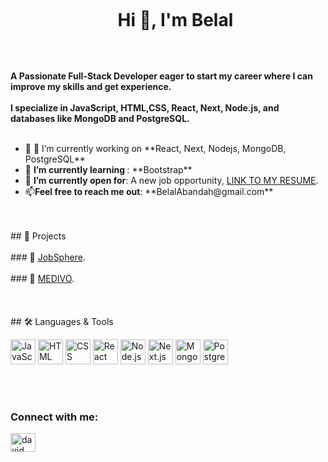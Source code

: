 <div id="user-content-toc">
  <ul align="center">
    <summary><h1 style="display: inline-block">Hi 👋, I'm Belal</h1></summary>
  </ul>
</div>


<div align=left>
        <br>
        <p>
            <strong>
                 A Passionate Full-Stack Developer eager to start my career where I can improve my skills and get
 experience.<br><br>
                I specialize in JavaScript, HTML,CSS, React, Next, Node.js, and databases like MongoDB and
 PostgreSQL.<br><br>
            </strong>
        </p>
        <ul>
            <li>🔭 🔭 I’m currently working on **React, Next, Nodejs, MongoDB, PostgreSQL**</li>
            <li>🌱 <b>I’m currently learning </b>: **Bootstrap** </li>
            <li>🤔 <b>I’m currently open for</b>: A new job opportunity, <a href="https://flowcv.com/resume/wd86f3sjsnbe">LINK TO MY RESUME</a>.</li>
            <li>📫<b>Feel free to reach me out</b>:  **BelalAbandah@gmail.com**</li>
        </ul>
    </div>
    <br><br>
    ## 🚀 Projects
      <br><br>
    ### 🔹 <a href="https://github.com/C14-BelalAbandah/MERAKI_Academy_Project_4">JobSphere</a>.
    <br><br>
    ### 🔹 <a href="https://github.com/HealthStackers/MERAKI_Academy_Project_5-">MEDIVO</a>.
     <br><br>
      <br><br>
## 🛠️ Languages & Tools

<p align="left">
  <img src="https://cdn.jsdelivr.net/gh/devicons/devicon/icons/javascript/javascript-original.svg" alt="JavaScript" width="40" height="40"/>
  <img src="https://cdn.jsdelivr.net/gh/devicons/devicon/icons/html5/html5-original.svg" alt="HTML" width="40" height="40"/>
  <img src="https://cdn.jsdelivr.net/gh/devicons/devicon/icons/css3/css3-original.svg" alt="CSS" width="40" height="40"/>
  <img src="https://cdn.jsdelivr.net/gh/devicons/devicon/icons/react/react-original.svg" alt="React" width="40" height="40"/>
  <img src="https://cdn.jsdelivr.net/gh/devicons/devicon/icons/nodejs/nodejs-original.svg" alt="Node.js" width="40" height="40"/>
  <img src="https://cdn.jsdelivr.net/gh/devicons/devicon/icons/nextjs/nextjs-original.svg" alt="Next.js" width="40" height="40"/>
  <img src="https://cdn.jsdelivr.net/gh/devicons/devicon/icons/mongodb/mongodb-original.svg" alt="MongoDB" width="40" height="40"/>
  <img src="https://cdn.jsdelivr.net/gh/devicons/devicon/icons/postgresql/postgresql-original.svg" alt="PostgreSQL" width="40" height="40"/>
</p>
<br><br>
<h3 align="left">Connect with me:</h3>
<a href="https://www.linkedin.com/in/belal-abandah/" target="blank"><img align="center" src="https://raw.githubusercontent.com/rahuldkjain/github-profile-readme-generator/master/src/images/icons/Social/linked-in-alt.svg" alt="david mendoza ramos" height="30" width="40" /></a>

